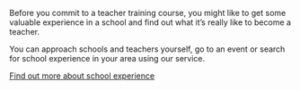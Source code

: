 Before you commit to a teacher training course, you might like to get some valuable experience in a school and find out what it’s really like to become a teacher.

You can approach schools and teachers yourself, go to an event or search for school experience in your area using our service. 

[Find out more about school experience](https://schoolexperience.education.gov.uk/)